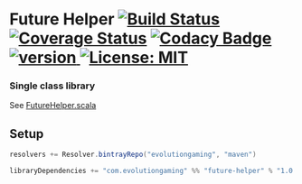 # Future Helper [![Build Status](https://travis-ci.org/evolution-gaming/future-helper.svg)](https://travis-ci.org/evolution-gaming/future-helper) [![Coverage Status](https://coveralls.io/repos/evolution-gaming/future-helper/badge.svg)](https://coveralls.io/r/evolution-gaming/future-helper) [![Codacy Badge](https://api.codacy.com/project/badge/Grade/65bfcb6aeeb84f6b9ab01287e171acbd)](https://www.codacy.com/app/evolution-gaming/future-helper?utm_source=github.com&amp;utm_medium=referral&amp;utm_content=evolution-gaming/future-helper&amp;utm_campaign=Badge_Grade) [ ![version](https://api.bintray.com/packages/evolutiongaming/maven/future-helper/images/download.svg) ](https://bintray.com/evolutiongaming/maven/future-helper/_latestVersion) [![License: MIT](https://img.shields.io/badge/License-MIT-yellowgreen.svg)](https://opensource.org/licenses/MIT)

### Single class library

See [FutureHelper.scala](src/main/scala/com/evolutiongaming/concurrent/FutureHelper.scala) 

## Setup

```scala
resolvers += Resolver.bintrayRepo("evolutiongaming", "maven")

libraryDependencies += "com.evolutiongaming" %% "future-helper" % "1.0.4"
```
